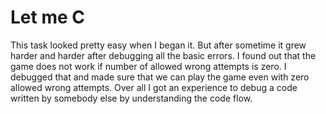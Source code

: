 
# Let me C

This task looked pretty easy when I began it. But after sometime it grew harder and harder after debugging all the basic errors. I found out that the game does not work if number of allowed wrong attempts is zero. I debugged that and made sure that we can play the game even with zero allowed wrong attempts. Over all I got an experience to debug a code written by somebody else by understanding the code flow.